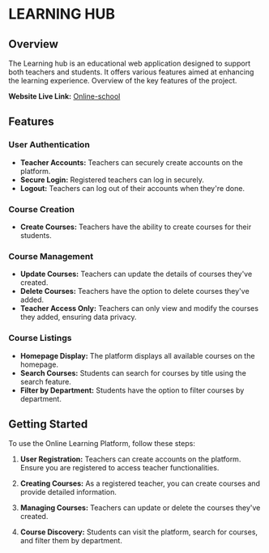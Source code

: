 # LEARNING HUB

## Overview
The Learning hub is an educational web application designed to support both teachers and students. It offers various features aimed at enhancing the learning experience. Overview of the key features of the project.

**Website Live Link:** [Online-school](http://umarfaruk1.pythonanywhere.com/)

## Features

### User Authentication
- **Teacher Accounts:** Teachers can securely create accounts on the platform.
- **Secure Login:** Registered teachers can log in securely.
- **Logout:** Teachers can log out of their accounts when they're done.

### Course Creation
- **Create Courses:** Teachers have the ability to create courses for their students.

### Course Management
- **Update Courses:** Teachers can update the details of courses they've created.
- **Delete Courses:** Teachers have the option to delete courses they've added.
- **Teacher Access Only:** Teachers can only view and modify the courses they added, ensuring data privacy.

### Course Listings
- **Homepage Display:** The platform displays all available courses on the homepage.
- **Search Courses:** Students can search for courses by title using the search feature.
- **Filter by Department:** Students have the option to filter courses by department.

## Getting Started
To use the Online Learning Platform, follow these steps:

1. **User Registration:** Teachers can create accounts on the platform. Ensure you are registered to access teacher functionalities.

2. **Creating Courses:** As a registered teacher, you can create courses and provide detailed information.

3. **Managing Courses:** Teachers can update or delete the courses they've created.

4. **Course Discovery:** Students can visit the platform, search for courses, and filter them by department.


